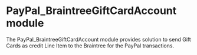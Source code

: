 # PayPal_BraintreeGiftCardAccount module

The PayPal_BraintreeGiftCardAccount module provides solution to send Gift Cards as credit Line Item to the Braintree for the PayPal transactions.
